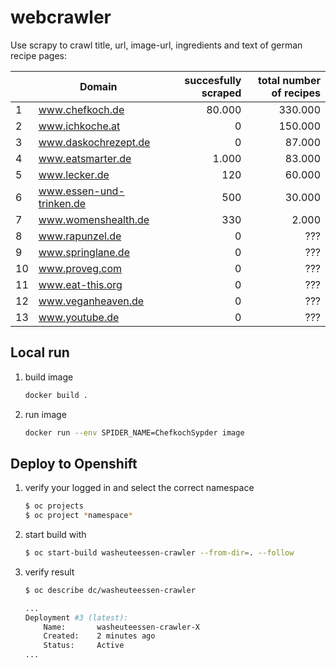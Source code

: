# webcrawler
Use scrapy to crawl title, url, image-url, ingredients and text of german recipe pages:

|| Domain | succesfully scraped | total number of recipes      |
|-|-------------------|----------------------------:|-------:|
|1| www.chefkoch.de | 80.000 | 330.000 |
|2| www.ichkoche.at| 0 | 150.000|
|3| www.daskochrezept.de| 0 | 87.000|
|4| www.eatsmarter.de | 1.000  | 83.000 |
|5| www.lecker.de | 120 | 60.000 |
|6| www.essen-und-trinken.de | 500 | 30.000 |
|7| www.womenshealth.de| 330 | 2.000 |
|8| www.rapunzel.de | 0 | ??? |
|9| www.springlane.de|0|???|
|10| www.proveg.com|0|???|
|11| www.eat-this.org|0|???|
|12| www.veganheaven.de|0|???|
|13| www.youtube.de|0|???|

## Local run

1. build image
    ```bash
    docker build .
    ```
    
2. run image 
    ```bash
    docker run --env SPIDER_NAME=ChefkochSypder image
    ```

## Deploy to Openshift

1. verify your logged in and select the correct namespace
    ```bash
    $ oc projects
    $ oc project *namespace*
    ```
    
2. start build with
    ```bash
    $ oc start-build washeuteessen-crawler --from-dir=. --follow
    ```

3. verify result
    ```bash 
    $ oc describe dc/washeuteessen-crawler
    
    ...
    Deployment #3 (latest):
    	Name:		washeuteessen-crawler-X
    	Created:	2 minutes ago
    	Status:		Active
    ...
    
    ```
